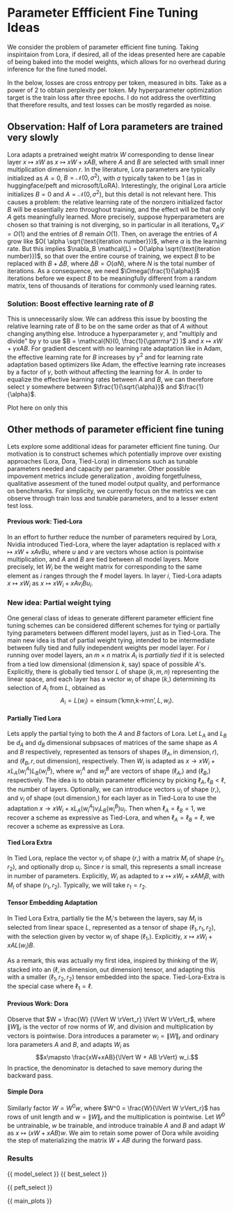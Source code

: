 # Parameter Effficient Fine Tuning Ideas

We consider the problem of parameter efficient fine tuning. Taking inspiritaion
from Lora, if desired, all of the ideas presented here are capable of being
baked into the model weights, which allows for no overhead during inference for the
fine tuned model.

In the below, losses are cross entropy per token, measured in bits. Take as a
power of $2$ to obtain perplexity per token. My hyperparameter optimization
target is the train loss after three epochs. I do not address the overfitting
that therefore results, and test losses can be mostly regarded as noise.

## Observation: Half of Lora parameters are trained very slowly

Lora adapts a pretrained weight matrix $W$ corresponding to dense linear layer
$x\mapsto xW$ as $x \mapsto xW + xAB$, where $A$ and $B$ are selected with
small inner multiplication dimension $r$.
In the literature, Lora parameters are typically initialized as $A = 0$, $B =
\mathcal{N}(0, \sigma^2)$, with $\sigma$ typically taken to be 1 (as in
huggingface/peft and microsoft/LoRA). 
Interestingly, the original Lora article
initializes $B = 0$ and $A = \mathcal{N}(0,\sigma^2)$, but this detail is not
relevant here. This causes a problem: the relative learning rate of the nonzero
initialized factor $B$ will be essentially zero throughout training, and the
effect will be that only $A$ gets meaningfully learned. More precisely, suppose
hyperparameters are chosen so that training is not diverging, so in particular
in all iterations, $\nabla_A \mathcal{L} = O(1)$ and the
entries of $B$ remain $O(1)$. Then, on average the entries of $A$ grow like $O(
 \alpha \sqrt{\text{iteration number}})$, where $\alpha$ is the learning rate.
But this implies $\nabla_B \mathcal{L} = O(\alpha \sqrt{\text{iteration
number}})$, so that over the entire course of training, we expect $B$ to be
replaced with $B+\Delta B$, where $\Delta B = O(\alpha N)$, where $N$ is the
total number of iterations. As a consequence, we need $\Omega(\frac{1}{\alpha})$
iterations before we expect $B$ to be meaningfully different from a random
matrix, tens of thousands of iterations for commonly used learning rates.

### Solution: Boost effective learning rate of $B$

This is unnecessarily slow. We can address this issue by boosting the
relative learning rate of $B$ to be on the same order as that of $A$ without
changing anything else. Introduce a hyperparameter $\gamma$, and "multiply and
divide" by $\gamma$ to use $B = \mathcal{N}(0, \frac{1}{\gamma^2} )$ and
$x\mapsto xW + \gamma x AB$. For gradient descent with no learning rate
adaptation like in Adam, the effective learning rate for $B$ increases by
$\gamma^2$ and for learning rate adaptation based optimizers like Adam, the
effective learning rate increases by a factor of $\gamma$, both without
affecting the learning for $A$. In order to equalize the effective learning
rates between $A$ and $B$, we can therefore select $\gamma$ somewhere between
$\frac{1}{\sqrt{\alpha}}$ and $\frac{1}{\alpha}$.

Plot here on only this

## Other methods of parameter efficient fine tuning

Lets explore some additional ideas for parameter efficient fine tuning. Our
motivation is to construct schemes which potentially improve over existing
approaches (Lora, Dora, Tied-Lora) in dimensions such as tunable parameters
needed and capacity per parameter. Other possible impovement metrics include 
generalization , avoiding forgetfulness, qualitative assesment of the tuned
model output quality, and performance on benchmarks. For simplicity, we
currently focus on the metrics we can observe through train loss and
tunable parameters, and to a lesser extent test loss.

#### Previous work: Tied-Lora

In an effort to further reduce the number of parameters required by Lora,
Nvidia introduced Tied-Lora, where the layer adaptation is replaced with $x\mapsto
xW + x A v B u$, where $u$ and $v$ are vectors whose action is pointwise
multiplication, and $A$ and $B$ are tied between all model layers. More
precisely, let $W_i$ be the weight matrix for corresponding to the same element
as $i$ ranges through the $\ell$ model layers. In layer $i$, Tied-Lora adapts
$x\mapsto x W_i$ as $x\mapsto x W_i + x A v_i B u_i$.

### New idea: Partial weight tying

One general class of ideas to generate different parameter efficient fine
tuning schemes can be considered different schemes for tying or partially tying
parameters between different model layers, just as in Tied-Lora. The main new
idea is that of partial weight tying, intended to be intermediate between
fully tied and fully independent weights per model layer. For $i$ running over
model layers, an $m\times n$ matrix $A_i$ is *partially tied* if it is selected
from a tied low dimensional (dimension $k$, say) space of possible $A$'s.
Explicitly, there is globally tied tensor $L$ of shape $(k,m,n)$ representing
the linear space, and each layer has a vector $w_i$ of shape $(k,)$ determining
its selection of $A_i$ from $L$, obtained as $$A_i = L(w_i) =
\operatorname{einsum}(\text{`kmn,k->mn'},L,w_i).$$

#### Partially Tied Lora

Lets apply the partial tying to both the $A$ and $B$ factors of Lora. Let $L_A$
and $L_B$ be $d_A$ and $d_B$ dimensional subpsaces of matrices of the same
shape as $A$ and $B$ respectively, represented as tensors of shapes
$(\ell_A,\text{in dimension},r)$, and $(\ell_B,r,\text{out dimension})$,
respectively. Then $W_i$ is adapted as $x\to x W_i + x L_A(w_i^A) L_B(w_i^B)$,
where $w_i^A$ and $w_i^B$ are vectors of shape $(\ell_A,)$ and $(\ell_B,)$
respectively. The idea is to obtain parameter efficiency by picking $\ell_A, \ell_B <
\ell$, the number of layers. Optionally, we can introduce vectors $u_i$ of shape $(r,)$, and
$v_i$ of shape $(\text{out dimension},)$ for each layer as in Tied-Lora to use
the adaptation $x\to x W_i + x L_A(w_i^A) v_i L_B(w_i^B) u_i$. Then when
$\ell_A=\ell_B=1$, we recover a scheme as expressive as Tied-Lora, and when
$\ell_A=\ell_B=\ell$, we recover a scheme as expressive as Lora.

#### Tied Lora Extra

In Tied Lora, replace the vector $v_i$ of shape $(r,)$ with a matrix $M_i$ of
shape $(r_1,r_2)$, and optionally drop $u_i$. Since $r$ is small, this represents a
small increase in number of parameters. Explicitly, $W_i$ as adapted to
$x\mapsto xW_i + x A M_i B$, with $M_i$ of shape $(r_1,r_2)$. Typically, we
will take $r_1 = r_2$.

#### Tensor Embedding Adaptation

In Tied Lora Extra, partially tie the $M_i$'s between the layers, say $M_i$ is
selected from linear space $L$, represented as a tensor of shape $(\ell_1,
r_1,r_2)$, with the selection given by vector $w_i$ of shape $(\ell_1,)$.
Explicitly, $x\mapsto x W_i + x A L(w_i) B$.

As a remark, this was actually my first idea, inspired by thinking of the $W_i$
stacked into an $(\ell,\text{in dimension},\text{out dimension})$ tensor, and
adapting this with a smaller $(\ell_1,r_2,r_2)$ tensor embedded into the space.
Tied-Lora-Extra is the special case where $\ell_1 = \ell$.

#### Previous Work: Dora

Observe that $W = \frac{W} {\lVert W \rVert_r} \lVert W
\rVert_r$, where $\lVert W\rVert_r$ is the vector of row norms of $W$, and
division and multiplication by vectors is pointwise. Dora introduces a
parameter $w_i = \lVert W \rVert_r$ and ordinary lora parameters $A$ and $B$,
and adapts $W_i$ as 
$$x\mapsto \frac{xW+xAB}{\lVert W + AB \rVert} w_i.$$
In practice, the denominator is detached to save memory during the backward pass.

#### Simple Dora

Similarly factor $W = W^0 w$, where $W^0 = \frac{W}{\lVert W
\rVert_r}$ has rows of unit length and $w = \lVert W \rVert_r$ and the
multiplication is pointwise. Let $W^0$ be untrainable, $w$ be trainable, and
introduce trainable $A$ and $B$ and adapt $W$ as $x\mapsto (xW + xAB) w$.
We aim to retain some power of Dora while avoiding the step of materializing
the matrix $W+AB$ during the forward pass.

### Results

{{ model_select }} {{ best_select }} 

{{ peft_select }}

{{ main_plots }}

